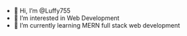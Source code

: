 - 👋 Hi, I’m @Luffy755
- 👀 I’m interested in Web Development
- 🌱 I’m currently learning MERN full stack web development

<!---
Luffy755/Luffy755 is a ✨ special ✨ repository because its `README.md` (this file) appears on your GitHub profile.
You can click the Preview link to take a look at your changes.
--->
